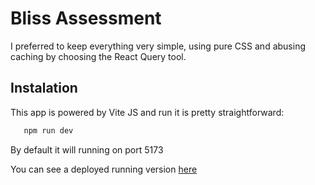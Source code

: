 # Bliss Assessment

I preferred to keep everything very simple, using pure CSS and abusing caching by choosing the React Query tool.

## Instalation

This app is powered by Vite JS and run it is pretty straightforward:

```bash
   npm run dev
```

By default it will running on port 5173

You can see a deployed running version [here](https://bliss-assessment.vercel.app/)
